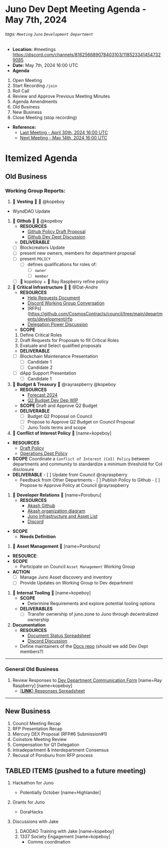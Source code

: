 # Juno Dev Dept Meeting Agenda - May 7th, 2024

###### tags: `Meeting` `Juno` `Development Department`

- **Location:** #meetings https://discord.com/channels/816256689078403103/1185233414547329085
- **Date:** May 7th, 2024 16:00 UTC
- **Agenda**

1. Open Meeting
1. Start Recording `/join`
1. Roll Call
1. Review and Approve Previous Meeting Minutes
1. Agenda Amendments
1. Old Business
1. New Business
1. Close Meeting (stop recording)

- **Reference:**
  - [Last Meeting - April 30th, 2024 16:00 UTC](./20240430-Meeting-Public-Minutes.md)
  - [Next Meeting - May 14th, 2024 16:00 UTC]()

# Itemized Agenda

## Old Business

### Working Group Reports:

1. :handshake: **Vesting** :handshake: :bust_in_silhouette: @kopeboy
  - WyndDAO Update

1. :handshake: **Github** :handshake: :bust_in_silhouette: @kopeboy
   - **RESOURCES**
     - [Github Policy Draft Proposal](https://hackmd.io/@8minKXPBR2aj-IgFuUgv1w/rknAgqBCa)
     - [Github Dev Dept Discussion](https://discord.com/channels/816256689078403103/1215009386586570752)
   - **DELIVERABLE**
    - [ ] Blockcreators Update
     - [ ] present new owners, members for department proposal
     - [ ] present `POLICY`
       - [ ] defines qualifications for roles of:
         - [ ] `owner`
         - [ ] `member`
     - [ ] :bust_in_silhouette: kopeboy + :bust_in_silhouette: Ray Raspberry refine policy

1. :handshake: **Critical Infrastructure** :handshake: :bust_in_silhouette: @Dat-Andre
   - **RESOURCES**
     - [Help Requests Document](https://docs.google.com/spreadsheets/d/1lekMTl9yU3wcAzEl8_1VDOOd8NubQpeP8rplh-AOcIo/edit?pli=1#gid=0)
     - [Discord Working Group Conversation](https://discord.com/channels/816256689078403103/1217038245574082671)
     - [RFPs](https://github.com/CosmosContracts/council/tree/main/departments/development/rfp
     - [Delegation Power Discussion](https://discord.com/channels/816256689078403103/1217038245574082671/1218248387472916701)
   - **SCOPE** 
    1. Define Critical Roles
    1. Draft Requests for Proposals to fill Critical Roles
    1. Evaluate and Select qualified proposals
   - **DELIVERABLE**
    - [ ] Blockchain Maintenance Presentation
      - [ ] Candidate 1
      - [ ] Candidate 2
    - [ ] dApp Support Presentation
      - [ ] Candidate 1

1. :handshake: **Budget & Treasury** :handshake: @rayraspberry @kopeboy
   - **RESOURCES**
     - [Forecast 2024](https://docs.google.com/spreadsheets/d/e/2PACX-1vSsQQcLg3ExZ642oNnA_viARqniyC4-J6CW6nyrIoyK-BQuahrbR5mJXeROjuWw3IZ4XL96CWi-sBqb/pubhtml#)
     - [Q2 Budget Dev Dep WIP](https://docs.google.com/spreadsheets/d/1k8MpvUl3-rp6tIx5CGt2d3amNUGchMEqQv4WCDEjqaE/)
   - **SCOPE**
    Draft and Approve Q2 Budget
   - **DELIVERABLE**
     - [ ] Budget Q2 Proposal on Council
     - [ ] Propose to Approve Q2 Budget on Council Proposal
     - [ ] Juno.Tools terms and scope

1. :handshake: **Conflict of Interest Policy** :handshake: [name=kopeboy]
  - **RESOURCES**
    - [Draft Policy](https://github.com/CosmosContracts/council/pull/17)
    - [Operations Dept Policy](https://www.notion.so/junonetwork/Conflict-of-Interest-Disclosures-f4218120c5df496485b85b9bfc0e6dd1)
  - **SCOPE** Coordinate a `Conflict of Interest (CoI) Policy` between departments and community to standardize a minimum threshold for CoI disclosure
   - **DELIVERABLE**
    - [ ] Update from Council @rayraspberry
      - Feedback from Other Departments
    - [ ] Publish Policy to Github
    - [ ] Propose to Approve Policy at Council @rayraspberry

1. :handshake: **Developer Relations** :handshake: [name=Poroburu]
   - **RESOURCES**
     - [Akash Github](https://github.com/akash-network/community)
     - [Akash organization diagram](https://discord.com/channels/816256689078403103/1185233414547329085/1219710331157221557)
     - [Juno Infrastructure and Asset List](https://hackmd.io/xaRvq0BgT3yJ6cUhnhg6zg)
     - [Discord](https://discord.com/channels/816256689078403103/1218394733705953411)
  - **SCOPE**
    - __Needs Definition__

1. :handshake: **Asset Management** :handshake: [name=Poroburu]
  - **RESOURCE**: 
   - **SCOPE**
     - Participate on Council `Asset Management` Working Group
   - **ACTION**
     - [ ] Manage Juno Asset discovery and inventory
     - [ ] Provide Updates on Working Group to Dev department

1. :handshake: **Internal Tooling** :handshake: [name=kopeboy]
   - **SCOPE**
     - Determine Requirements and explore potential tooling options
   - **DELIVERABLES**
     - [ ] Transfer ownership of juno.zone to Juno through decentralized ownership
    
1. **Documentation**
   - **RESOURCES**
     - [Document Status Spreadsheet](https://docs.google.com/spreadsheets/d/14k69gPJoIi0K9sFxO15uaiMeR_K5JnDB31JbHoIalZ8/edit)
     - [Discord Discussion](https://discord.com/channels/816256689078403103/1224337590774267934)
   - Define maintainers of the [Docs repo](https://github.com/CosmosContracts/docs) (should we add Dev Dept members?)

---

### General Old Business

1. Review Responses to [Dev Department Communication Form](https://forms.gle/rzCphth2rTPjKzum9) [name=Ray Raspberry] [name=kopeboy]
   - [[**LINK**] Responses Spreadsheet](https://docs.google.com/spreadsheets/d/1s0g6kulm7kis5GBGmj2oJLbKQtDHyILKfDLlvGMwmfc/edit#gid=7875893)

---

## New Business

1. Council Meeting Recap
1. RFP Presentation Recap
1. Mercury DEX Proposal (RFP#6 Submission#1)
1. Coinstore Meeting Review
1. Compensation for Q1 Delegation
1. Intradepartment & Interdepartment Consensus
1. Recusal of Poroburu from RFP process

## TABLED ITEMS (pushed to a future meeting)

1. Hackathon for Juno
   - Potentially October [name=Highlander]

1. Grants for Juno
   - DoraHacks

1. Discussions with Jake
   1. DAODAO Training with Jake [name=kopeboy]
   1. 1337 Society Engagement [name=kopeboy]
      - Comms coordination
